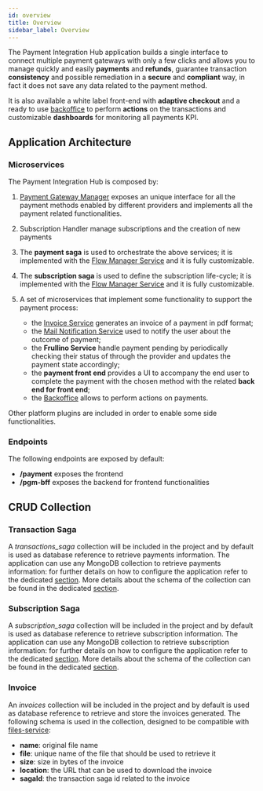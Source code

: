 ```yaml
---
id: overview
title: Overview
sidebar_label: Overview
---
```

The Payment Integration Hub application builds a single interface to connect multiple payment gateways with only a few clicks and allows you to manage quickly and easily **payments** and **refunds**, guarantee transaction **consistency** and possible remediation in a **secure** and **compliant** way, in fact it does not save any data related to the payment method.

It is also available a white label front-end with **adaptive checkout** and a ready to use [backoffice](../../microfrontend-composer/overview.md) to perform **actions** on the transactions and customizable **dashboards** for monitoring all payments KPI. 

## Application Architecture

### Microservices

The Payment Integration Hub is composed by:
1. [Payment Gateway Manager](../../runtime_suite/payment-gateway-manager/how_it_works) exposes an unique interface for all the payment methods enabled by different providers and implements all the payment related functionalities.
2. Subscription Handler manage subscriptions and the creation of new payments
3. The **payment saga** is used to orchestrate the above services; it is implemented with the [Flow Manager Service](../../runtime_suite/flow-manager-service/overview) and it is fully customizable.
3. The **subscription saga** is used to define the subscription life-cycle; it is implemented with the [Flow Manager Service](../../runtime_suite/flow-manager-service/overview) and it is fully customizable. 

2. A set of microservices that implement some functionality to support the payment process:
    - the [Invoice Service](../../runtime_suite/invoice-service/overview) generates an invoice of a payment in pdf format;
    - the [Mail Notification Service](../../runtime_suite/ses-mail-notification-service/usage) used to notify the user about the outcome of payment;
    - the **Frullino Service** handle payment pending by periodically checking their status of through the provider and updates the payment state accordingly;
    - the **payment front end** provides a UI to accompany the end user to complete the payment with the chosen method with the related **back end for front end**;
    - the [Backoffice](../../microfrontend-composer/overview.md) allows to perform actions on payments.

Other platform plugins are included in order to enable some side functionalities.

### Endpoints

The following endpoints are exposed by default:
- **/payment** exposes the frontend
- **/pgm-bff** exposes the backend for frontend functionalities


## CRUD Collection

### Transaction Saga
A *transactions_saga* collection will be included in the project and by default is used as database reference to retrieve payments information.
The application can use any MongoDB collection to retrieve payments information: for further details on how to configure the application refer to the dedicated [section](./50_configuration.md).
More details about the schema of the collection can be found in the dedicated [section](./20_payment_saga.md).

### Subscription Saga
A *subscription_saga* collection will be included in the project and by default is used as database reference to retrieve subscription information.
The application can use any MongoDB collection to retrieve subscription information: for further details on how to configure the application refer to the dedicated [section](./50_configuration.md).
More details about the schema of the collection can be found in the dedicated [section](./30_subscription_saga.md).

### Invoice
An *invoices* collection will be included in the project and by default is used as database reference to retrieve and store the invoices generated.
The following schema is used in the collection, designed to be compatible with [files-service](../../runtime_suite/files-service/configuration):
- **name**: original file name
- **file**: unique name of the file that should be used to retrieve it
- **size**:  size in bytes of the invoice
- **location**: the URL that can be used to download the invoice
- **sagaId**: the transaction saga id related to the invoice
